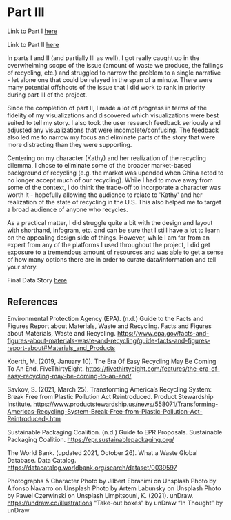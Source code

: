 # Part III #

Link to Part I [here](https://dsmorris412.github.io/Morris-portfolio/Final_Project_Morris_I)

Link to Part II [here](https://dsmorris412.github.io/Morris-portfolio/Final_Project_Part_II)

In parts I and II (and partially III as well), I got really caught up in the overwhelming scope of the issue (amount of waste we produce, the failings of recycling, etc.) and struggled to narrow the problem to a single narrative - let alone one that could be relayed in the span of a minute. There were many potential offshoots of the issue that I did work to rank in priority during part III of the project. 

Since the completion of part II, I made a lot of progress in terms of the fidelity of my visualizations and discovered which visualizations were best suited to tell my story. I also took the user research feedback seriously and adjusted any visualizations that were incomplete/confusing. The feedback also led me to narrow my focus and eliminate parts of the story that were more distracting than they were supporting.

Centering on my character (Kathy) and her realization of the recycling dilemma, I chose to eliminate some of the broader market-based background of recycling (e.g. the market was upended when China acted to no longer accept much of our recycling). While I had to move away from some of the context, I do think the trade-off to incorporate a character was worth it - hopefully allowing the audience to relate to 'Kathy' and her realization of the state of recycling in the U.S. This also helped me to target a broad audience of anyone who recycles. 

As a practical matter, I did struggle quite a bit with the design and layout with shorthand, infogram, etc. and can be sure that I still have a lot to learn on the appealing design side of things. However, while I am far from an expert from any of the platforms I used throughout the project, I did get exposure to a tremendous amount of resources and was able to get a sense of how many options there are in order to curate data/information and tell your story.

Final Data Story [here](https://carnegiemellon.shorthandstories.com/Final_Project_Morris/index.html)

## References ##

Environmental Protection Agency (EPA). (n.d.) Guide to the Facts and Figures Report about Materials, Waste and Recycling. Facts and Figures about Materials, Waste and Recycling.  https://www.epa.gov/facts-and-figures-about-materials-waste-and-recycling/guide-facts-and-figures-report-about#Materials_and_Products

Koerth, M. (2019, January 10). The Era Of Easy Recycling May Be Coming To An End. FiveThirtyEight. https://fivethirtyeight.com/features/the-era-of-easy-recycling-may-be-coming-to-an-end/

Savkov, S. (2021, March 25). Transforming America’s Recycling System: Break Free from Plastic Pollution Act Reintroduced. Product Stewardship Institute. https://www.productstewardship.us/news/558071/Transforming-Americas-Recycling-System-Break-Free-from-Plastic-Pollution-Act-Reintroduced-.htm

Sustainable Packaging Coalition. (n.d.) Guide to EPR Proposals. Sustainable Packaging Coalition. https://epr.sustainablepackaging.org/

The World Bank. (updated 2021, October 26). What a Waste Global Database. Data Catalog. https://datacatalog.worldbank.org/search/dataset/0039597

Photographs & Character
Photo by Jilbert Ebrahimi on Unsplash
Photo by Alfonso Navarro on Unsplash
Photo by Artem Labunsky on Unsplash
Photo by Pawel Czerwinski on Unsplash
Limpitsouni, K. (2021). unDraw. https://undraw.co/illustrations
"Take-out boxes" by unDraw
“In Thought” by unDraw

